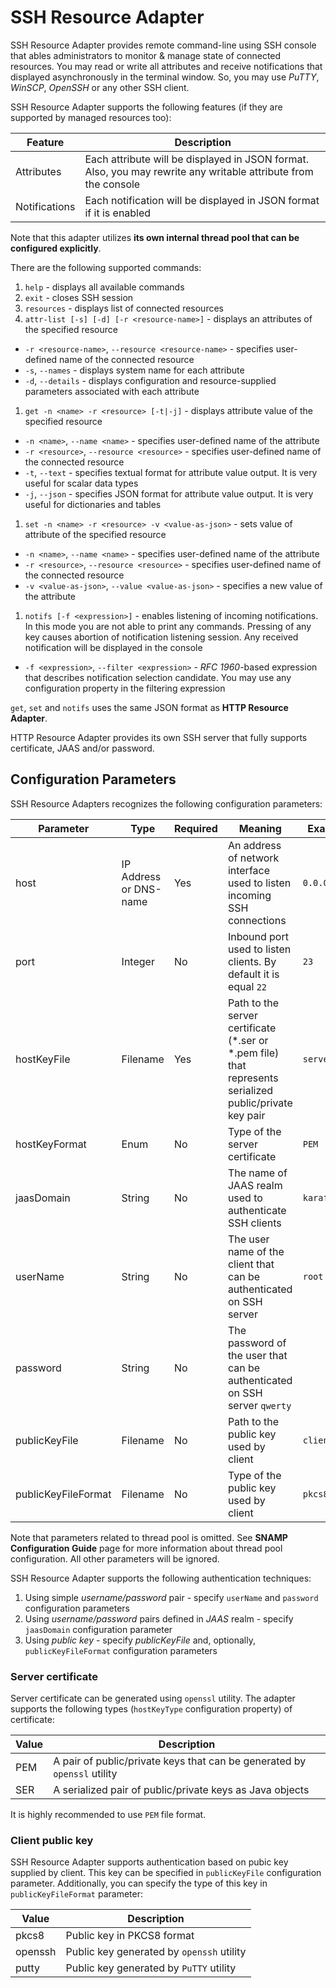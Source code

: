 SSH Resource Adapter
====
SSH Resource Adapter provides remote command-line using SSH console that ables administrators to monitor & manage state of connected resources. You may read or write all attributes and receive notifications that displayed asynchronously in the terminal window. So, you may use _PuTTY_, _WinSCP_, _OpenSSH_ or any other SSH client.

SSH Resource Adapter supports the following features (if they are supported by managed resources too):

Feature | Description
---- | ----
Attributes | Each attribute will be displayed in JSON format. Also, you may rewrite any writable attribute from the console
Notifications | Each notification will be displayed in JSON format if it is enabled

Note that this adapter utilizes **its own internal thread pool that can be configured explicitly**.

There are the following supported commands:
1. `help` - displays all available commands
1. `exit` - closes SSH session
1. `resources` - displays list of connected resources
1. `attr-list [-s] [-d] [-r <resource-name>]` - displays an attributes of the specified resource
  - `-r <resource-name>`, `--resource <resource-name>` - specifies user-defined name of the connected resource
  - `-s`, `--names` - displays system name for each attribute
  - `-d`, `--details` - displays configuration and resource-supplied parameters associated with each attribute
1. `get -n <name> -r <resource> [-t|-j]` - displays attribute value of the specified resource
  - `-n <name>`, `--name <name>` - specifies user-defined name of the attribute
  - `-r <resource>`, `--resource <resource>` - specifies user-defined name of the connected resource
  - `-t`, `--text` - specifies textual format for attribute value output. It is very useful for scalar data types
  - `-j`, `--json` - specifies JSON format for attribute value output. It is very useful for dictionaries and tables
1. `set -n <name> -r <resource> -v <value-as-json>` - sets value of attribute of the specified resource
  - `-n <name>`, `--name <name>` - specifies user-defined name of the attribute
  - `-r <resource>`, `--resource <resource>` - specifies user-defined name of the connected resource
  - `-v <value-as-json>`, `--value <value-as-json>` - specifies a new value of the attribute
1. `notifs [-f <expression>]` - enables listening of incoming notifications. In this mode you are not able to print any commands. Pressing of any key causes abortion of notification listening session. Any received notification will be displayed in the console
  - `-f <expression>`, `--filter <expression>` - _RFC 1960_-based expression that describes notification selection candidate. You may use any configuration property in the filtering expression

`get`, `set` and `notifs` uses the same JSON format as **HTTP Resource Adapter**.

HTTP Resource Adapter provides its own SSH server that fully supports certificate, JAAS and/or password.

## Configuration Parameters
SSH Resource Adapters recognizes the following configuration parameters:

Parameter | Type | Required | Meaning | Example
---- | ---- | ---- | ---- | ----
host | IP Address or DNS-name | Yes | An address of network interface used to listen incoming SSH connections | `0.0.0.0`
port | Integer | No | Inbound port used to listen clients. By default it is equal `22` | `23`
hostKeyFile | Filename | Yes | Path to the server certificate (*.ser or *.pem file) that represents serialized public/private key pair | `server.pem`
hostKeyFormat | Enum | No | Type of the server certificate | `PEM`
jaasDomain | String | No | The name of JAAS realm used to authenticate SSH clients | `karaf`
userName | String | No | The user name of the client that can be authenticated on SSH server | `root`
password | String | No | The password of the user that can be authenticated on SSH server `qwerty`
publicKeyFile | Filename | No | Path to the public key used by client| `client.ssh`
publicKeyFileFormat | Filename | No | Type of the public key used by client | `pkcs8`

Note that parameters related to thread pool is omitted. See **SNAMP Configuration Guide** page for more information about thread pool configuration. All other parameters will be ignored.

SSH Resource Adapter supports the following authentication techniques:
1. Using simple _username/password_ pair - specify `userName` and `password` configuration parameters
1. Using _username/password_ pairs defined in _JAAS_ realm - specify `jaasDomain` configuration parameter
1. Using _public key_ - specify _publicKeyFile_ and, optionally, `publicKeyFileFormat` configuration parameters

### Server certificate
Server certificate can be generated using `openssl` utility. The adapter supports the following types (`hostKeyType` configuration property) of certificate:

Value | Description
---- | ----
PEM | A pair of public/private keys that can be generated by `openssl` utility
SER | A serialized pair of public/private keys as Java objects

It is highly recommended to use `PEM` file format.

### Client public key
SSH Resource Adapter supports authentication based on pubic key supplied by client. This key can be specified in `publicKeyFile` configuration parameter. Additionally, you can specify the type of this key in `publicKeyFileFormat` parameter:

Value | Description
---- | ----
pkcs8 | Public key in PKCS8 format
openssh | Public key generated by `openssh` utility
putty | Public key generated by `PuTTY` utility
